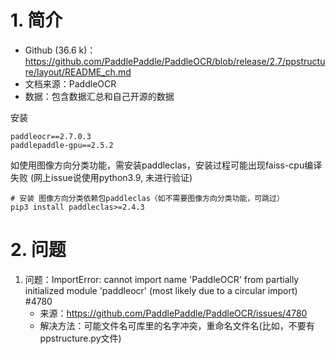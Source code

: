 # 1. 简介

- Github (36.6 k)：https://github.com/PaddlePaddle/PaddleOCR/blob/release/2.7/ppstructure/layout/README_ch.md
- 文档来源：PaddleOCR
- 数据：包含数据汇总和自己开源的数据

安装
```text
paddleocr==2.7.0.3
paddlepaddle-gpu==2.5.2
```

如使用图像方向分类功能，需安装paddleclas，安装过程可能出现faiss-cpu编译失败 (网上issue说使用python3.9, 未进行验证)
```shell
# 安装 图像方向分类依赖包paddleclas（如不需要图像方向分类功能，可跳过）
pip3 install paddleclas>=2.4.3
```

# 2. 问题

1. 问题：ImportError: cannot import name 'PaddleOCR' from partially initialized module 
   'paddleocr' (most likely due to a circular import) #4780
   - 来源：https://github.com/PaddlePaddle/PaddleOCR/issues/4780
   - 解决方法：可能文件名可库里的名字冲突，重命名文件名(比如，不要有ppstructure.py文件)